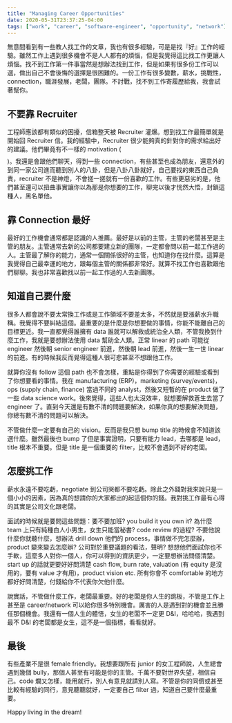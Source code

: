 ```yaml
---
title: "Managing Career Opportunities"
date: 2020-05-31T23:37:25-04:00
tags: ["work", "career", "software-engineer", "opportunity", "network"]
---
```


無意間看到有一些教人找工作的文章，我也有很多經驗，可是是找『好』工作的經驗。雖然工作上遇到很多機會不是人人都有的煩惱，但是我覺得這比找工作更讓人煩惱。找不到工作第一件事當然是想辦法找到工作，但是如果有很多份工作可以選，做出自己不會後悔的選擇是很困難的。一份工作有很多變數，薪水，挑戰性，connection，職涯發展，老闆，團隊。不討戰，找不到工作寄履歷給我，我會試著幫你。

<!--more-->

## 不要靠 Recruiter

工程師應該都有類似的困擾，信箱整天被 Recruiter 灌爆。想到找工作最簡單就是開始回 Recruiter 信。我的經驗中，Recruiter 很少能夠真的針對你的需求給出好的建議。他們畢竟有不一樣的 motivation ($$$$)。我還是會跟他們聊天，得到一些 connection，有些甚至也成為朋友，還意外的到同一家公司進而聽到別人的八卦，但是八卦八卦就好，自己要找的東西自己負責，recruiter 不是神燈，不會搓一搓就有一份喜歡的工作。有些更惡劣的是，他們甚至還可以扭曲事實讓你以為那是你想要的工作，聊完以後才恍然大悟，封鎖這種人，黑名單他。

## 靠 Connection 最好

最好的工作機會通常都是認識的人推薦。最好是以前的主管，主管的老闆甚至是主管的朋友。主管通常去新的公司都要建立新的團隊，一定都會問以前一起工作過的人。主管最了解你的能力，通常一個關係很好的主管，也知道你在找什麼。這算是我覺得自己最幸運的地方，跟每個主管的關係都非常好。就算不找工作也喜歡跟他們聊聊。我也非常喜歡找以前一起工作過的人去新團隊。

## 知道自己要什麼

很多人都會說不要太常換工作或是工作領域不要差太多，不然就是要漲薪水升職稱。我覺得不要糾結這個。最重要的是什麼是你想要做的事情，你能不能離自己的目標更近。我一直都覺得誰擁有 data 誰就可以解救或統治全人類，不管我換到什麼工作，我就是要想辦法使用 data 幫助全人類。正常 linear 的 path 可能從 engineer 然後朝 senior engineer 前進，然後朝 lead 前進，然後一生一世 linear 的前進。有的時候我反而覺得這種人很可悲甚至不想跟他工作。

就算你沒有 follow 這個 path 也不會怎樣，重點是你得到了你需要的經驗或看到了你想要看的事情。我在 manufacturing (ERP)，marketing (survey/events)，ops (supply chain, finance) 當過不同的 analyst，然後又短暫的在 product 做了一些 data science work。後來覺得，這些人也太沒效率，就想要解救蒼生去當了 engineer 了。直到今天還是有數不清的問題要解決，如果你真的想要解決問題，你總有數不清的問題可以解決。

不管做什麼一定要有自己的 vision。反而是我只想 bump title 的時候會不知道該選什麼。雖然最後也 bump 了但是事實證明，只要有能力 lead，去哪都是 lead，title 根本不重要。但是 title 是一個重要的 filter，比較不會遇到不好的老闆。

## 怎麼挑工作

薪水永遠不要吃虧，negotiate 到公司哭都不要吃虧。除此之外錢對我來說只是一個小小的因素，因為真的想請你的大家都出的起這個你的錢。我對挑工作最有心得的其實是公司文化跟老闆。

面試的時候就是要問這些問題：要不要加班? you build it you own it? 為什麼 team 上只有純種白人小男生，女生只能當秘書? code review 的過程? 不要他說什麼你就聽什麼，想辦法 drill down 他們的 process，事情做不完怎麼辦，product 變來變去怎麼辦? 公司對於重要議題的看法，聲明? 想想他們面試你也不手軟，這麼多人對你一個人，你可以得到的資訊更少，一定要想辦法問個清楚。start up 的話就更要好好問清楚 cash flow, burn rate, valuation (有 equity 是沒用的，要有 value 才有用)，product vision etc. 所有你會不 comfortable 的地方都好好問清楚，付錢給你不代表你欠他什麼。

說實話，不管做什麼工作，老闆最重要。好的老闆是你人生的跳板，不管是工作上甚至是 career/network 可以給你很多特別機會。厲害的人是遇到對的機會並且勝任那個機會。我還有一個人生的體悟，女生的老闆不一定更 D&I，哈哈哈，我遇到最不 D&I 的老闆都是女生，這不是一個指標，看看就好。

## 最後

有些產業不是很 female friendly。我想要跟所有 junior 的女工程師說，人生總會遇到幾個 bully，那個人甚至有可能是你的主管。千萬不要對世界失望，相信自己。code 爛又怎樣，能用就行，別人有意見就請別人寫。不管是你的同儕或甚至比較有經驗的同行，意見聽聽就好，一定要自己 filter 過，知道自己要什麼最重要。

Happy living in the dream!
